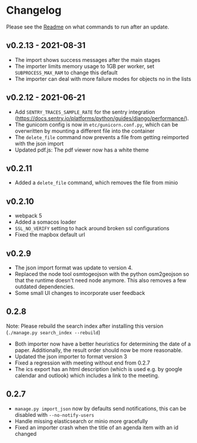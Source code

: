 # Changelog

Please see the [Readme](Readme.md#Update]) on what commands to run after an update.

## v0.2.13 - 2021-08-31

* The import shows success messages after the main stages
* The importer limits memory usage to 1GB per worker, set `SUBPROCESS_MAX_RAM` to change this default
* The importer can deal with more failure modes for objects no in the lists

## v0.2.12 - 2021-06-21

* Add `SENTRY_TRACES_SAMPLE_RATE` for the sentry integration (https://docs.sentry.io/platforms/python/guides/django/performance/).
* The gunicorn config is now in `etc/gunicorn.conf.py`, which can be overwritten by mounting a different file into the container
* The `delete_file` command now prevents a file from getting reimported with the json import
* Updated pdf.js: The pdf viewer now has a white theme

## v0.2.11

* Added a `delete_file` command, which removes the file from minio

## v0.2.10

* webpack 5
* Added a somacos loader
* `SSL_NO_VERIFY` setting to hack around broken ssl configurations
* Fixed the mapbox default url

## v0.2.9

* The json import format was update to version 4.
* Replaced the node tool osmtogeojson with the python osm2geojson so that the runtime doesn't need node anymore. This also removes a few outdated dependencies.
* Some small UI changes to incorporate user feedback

## 0.2.8

Note: Please rebuild the search index after installing this version (`./manage.py search_index --rebuild`)

* Both importer now have a better heuristics for determining the date of a paper. Additionally, the result order should now be more reasonable.
* Updated the json importer to format version 3
* Fixed a regression with meeting without end from 0.2.7
* The ics export has an html description (which is used e.g. by google calendar and outlook) which includes a link to the meeting.

## 0.2.7

* `manage.py import_json` now by defaults send notifications, this can be disabled with `--no-notify-users`
* Handle missing elasticsearch or minio more gracefully
* Fixed an importer crash when the title of an agenda item with an id changed
